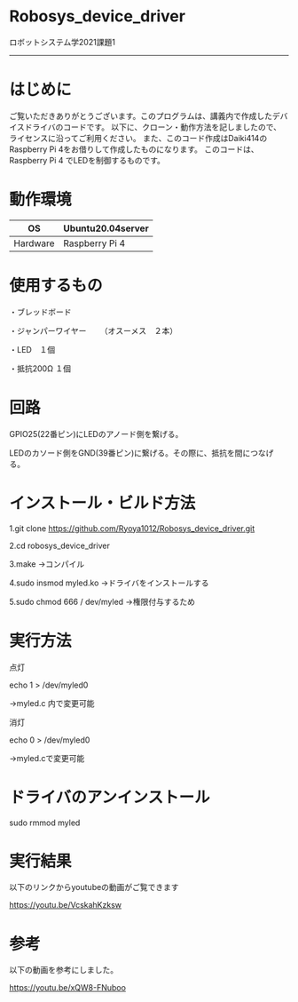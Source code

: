 # Robosys_device_driver

ロボットシステム学2021課題1
______

# はじめに


 ご覧いただきありがとうございます。このプログラムは、講義内で作成したデバイスドライバのコードです。
以下に、クローン・動作方法を記しましたので、ライセンスに沿ってご利用ください。
また、このコード作成はDaiki414のRaspberry Pi 4をお借りして作成したものになります。
このコードは、Raspberry Pi 4 でLEDを制御するものです。


# 動作環境


|OS| Ubuntu20.04server |
---|---
|Hardware|Raspberry Pi 4|


# 使用するもの


・ブレッドボード


・ジャンパーワイヤー
　　（オスーメス　２本）


・LED　１個


・抵抗200Ω １個


# 回路


GPIO25(22番ピン)にLEDのアノード側を繋げる。


LEDのカソード側をGND(39番ピン)に繋げる。その際に、抵抗を間につなげる。


# インストール・ビルド方法


1.git clone https://github.com/Ryoya1012/Robosys_device_driver.git
 

2.cd robosys_device_driver


3.make
 ->コンパイル

4.sudo insmod myled.ko
 ->ドライバをインストールする

5.sudo chmod 666 / dev/myled
->権限付与するため

# 実行方法


点灯


echo 1 > /dev/myled0


->myled.c 内で変更可能

消灯


echo 0 > /dev/myled0


->myled.cで変更可能

# ドライバのアンインストール


sudo rmmod myled



# 実行結果

以下のリンクからyoutubeの動画がご覧できます


https://youtu.be/VcskahKzksw


# 参考


以下の動画を参考にしました。


https://youtu.be/xQW8-FNuboo
